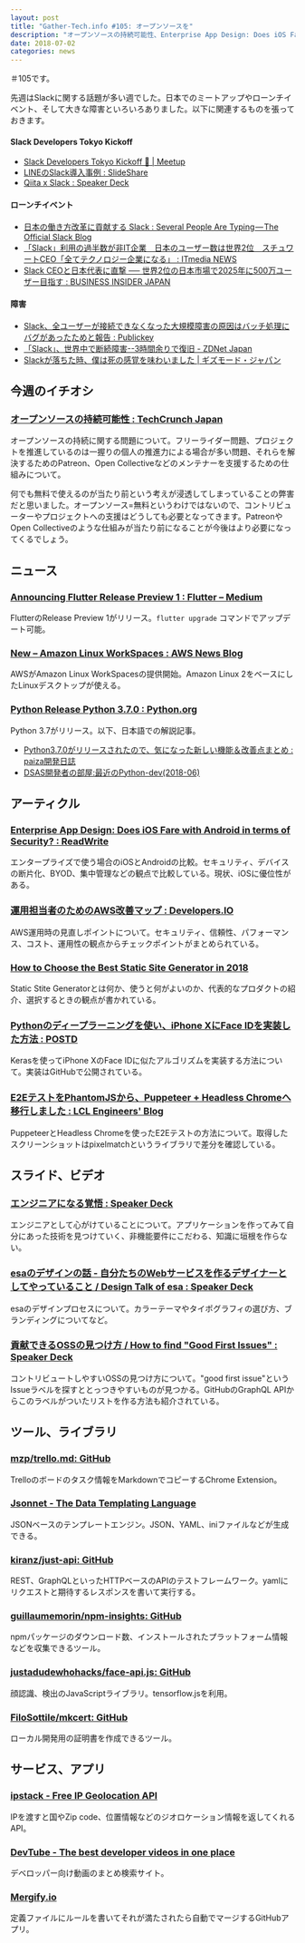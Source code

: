 ```yaml
---
layout: post
title: "Gather-Tech.info #105: オープンソースを"
description: "オープンソースの持続可能性、Enterprise App Design: Does iOS Fare with Android in terms of Security? など"
date: 2018-07-02
categories: news
---
```


＃105です。

先週はSlackに関する話題が多い週でした。日本でのミートアップやローンチイベント、そして大きな障害といろいろありました。以下に関連するものを張っておきます。

#### Slack Developers Tokyo Kickoff

- [Slack Developers Tokyo Kickoff 🎉 | Meetup](https://www.meetup.com/ja-JP/SlackDevs-Tokyo/events/250918980/)
- [LINEのSlack導入事例 : SlideShare](https://www.slideshare.net/linecorp/lineslack-102952657)
- [Qiita x Slack : Speaker Deck](https://speakerdeck.com/htomine/qiita-x-slack)

#### ローンチイベント

- [日本の働き方改革に貢献する Slack : Several People Are Typing — The Official Slack Blog](https://slackhq.com/https-slackhq-com-where-work-happens-in-japan-e136dbf133a-jp-c7adefa7baf5)
- [「Slack」利用の過半数が非IT企業　日本のユーザー数は世界2位　スチュワートCEO「全てテクノロジー企業になる」 : ITmedia NEWS](http://www.itmedia.co.jp/news/articles/1806/26/news109.html)
- [Slack CEOと日本代表に直撃 ── 世界2位の日本市場で2025年に500万ユーザー目指す : BUSINESS INSIDER JAPAN](https://www.businessinsider.jp/post-170136)

#### 障害

- [Slack、全ユーザーが接続できなくなった大規模障害の原因はバッチ処理にバグがあったためと報告 : Publickey](https://www.publickey1.jp/blog/18/slack_1.html)
- [「Slack」、世界中で断続障害--3時間余りで復旧 - ZDNet Japan](https://japan.zdnet.com/article/35121618/)
- [Slackが落ちた時、僕は死の感覚を味わいました | ギズモード・ジャパン](https://www.gizmodo.jp/2018/06/slack-is-down-and-ive-never-felt-less-alive.html)

## 今週のイチオシ

### [オープンソースの持続可能性 : TechCrunch Japan](https://jp.techcrunch.com/2018/06/27/2018-06-23-open-source-sustainability/)

オープンソースの持続に関する問題について。フリーライダー問題、プロジェクトを推進しているのは一握りの個人の推進力による場合が多い問題、それらを解決するためのPatreon、Open Collectiveなどのメンテナーを支援するための仕組みについて。

何でも無料で使えるのが当たり前という考えが浸透してしまっていることの弊害だと思いました。オープンソース=無料というわけではないので、コントリビューターやプロジェクトへの支援はどうしても必要となってきます。PatreonやOpen Collectiveのような仕組みが当たり前になることが今後はより必要になってくるでしょう。

## ニュース

### [Announcing Flutter Release Preview 1 : Flutter – Medium](https://medium.com/flutter-io/flutter-release-preview-1-943a9b6ee65a)

FlutterのRelease Preview 1がリリース。`flutter upgrade` コマンドでアップデート可能。

### [New – Amazon Linux WorkSpaces : AWS News Blog](https://aws.amazon.com/jp/blogs/aws/new-amazon-linux-workspaces/)

AWSがAmazon Linux WorkSpacesの提供開始。Amazon Linux 2をベースにしたLinuxデスクトップが使える。

### [Python Release Python 3.7.0 : Python.org](https://www.python.org/downloads/release/python-370/?hn)

Python 3.7がリリース。以下、日本語での解説記事。

- [Python3.7.0がリリースされたので、気になった新しい機能＆改善点まとめ : paiza開発日誌](https://paiza.hatenablog.com/entry/2018/06/29/Python3.7.0%E3%81%8C%E3%83%AA%E3%83%AA%E3%83%BC%E3%82%B9%E3%81%95%E3%82%8C%E3%81%9F%E3%81%AE%E3%81%A7%E3%80%81%E6%B0%97%E3%81%AB%E3%81%AA%E3%81%A3%E3%81%9F%E6%96%B0%E3%81%97%E3%81%84%E6%A9%9F%E8%83%BD)
- [DSAS開発者の部屋:最近のPython-dev(2018-06)](http://dsas.blog.klab.org/archives/2018-06/python-dev.html)

## アーティクル

### [Enterprise App Design: Does iOS Fare with Android in terms of Security? : ReadWrite](https://readwrite.com/2018/06/24/enterprise-app-design-does-ios-fare-with-android-in-terms-of-security/)

エンタープライズで使う場合のiOSとAndroidの比較。セキュリティ、デバイスの断片化、BYOD、集中管理などの観点で比較している。現状、iOSに優位性がある。

### [運用担当者のためのAWS改善マップ : Developers.IO](https://dev.classmethod.jp/cloud/aws/kaizen-map/)

AWS運用時の見直しポイントについて。セキュリティ、信頼性、パフォーマンス、コスト、運用性の観点からチェックポイントがまとめられている。

### [How to Choose the Best Static Site Generator in 2018](https://medium.com/dailyjs/how-to-choose-the-best-static-site-generator-in-2018-98bff61c8184)

Static Stite Generatorとは何か、使うと何がよいのか、代表的なプロダクトの紹介、選択するときの観点が書かれている。

### [Pythonのディープラーニングを使い、iPhone XにFace IDを実装した方法 : POSTD](https://postd.cc/how-i-implemented-iphone-xs-faceid-using-deep-learning-in-python/)

Kerasを使ってiPhone XのFace IDに似たアルゴリズムを実装する方法について。実装はGitHubで公開されている。

### [E2EテストをPhantomJSから、Puppeteer + Headless Chromeへ移行しました : LCL Engineers' Blog](http://techblog.lclco.com/entry/2018/06/28/080000)

PuppeteerとHeadless Chromeを使ったE2Eテストの方法について。取得したスクリーンショットはpixelmatchというライブラリで差分を確認している。

## スライド、ビデオ

### [エンジニアになる覚悟 : Speaker Deck](https://speakerdeck.com/yosuke_furukawa/enzinianinarujue-wu)

エンジニアとして心がけていることについて。アプリケーションを作ってみて自分にあった技術を見つけていく、非機能要件にこだわる、知識に垣根を作らない。

### [esaのデザインの話 - 自分たちのWebサービスを作るデザイナーとしてやっていること / Design Talk of esa : Speaker Deck](https://speakerdeck.com/ken_c_lo/design-talk-of-esa)

esaのデザインプロセスについて。カラーテーマやタイポグラフィの選び方、ブランディングについてなど。

### [貢献できるOSSの見つけ方 / How to find "Good First Issues" : Speaker Deck](https://speakerdeck.com/ohbarye/how-to-find-good-first-issues)

コントリビュートしやすいOSSの見つけ方について。"good first issue"というIssueラベルを探すととっつきやすいものが見つかる。GitHubのGraphQL APIからこのラベルがついたリストを作る方法も紹介されている。

## ツール、ライブラリ

### [mzp/trello.md: GitHub](https://github.com/mzp/trello.md)

Trelloのボードのタスク情報をMarkdownでコピーするChrome Extension。

### [Jsonnet - The Data Templating Language](https://jsonnet.org/)

JSONベースのテンプレートエンジン。JSON、YAML、iniファイルなどが生成できる。

### [kiranz/just-api: GitHub](https://github.com/kiranz/just-api)

REST、GraphQLといったHTTPベースのAPIのテストフレームワーク。yamlにリクエストと期待するレスポンスを書いて実行する。

### [guillaumemorin/npm-insights: GitHub](https://github.com/guillaumemorin/npm-insights)

npmパッケージのダウンロード数、インストールされたプラットフォーム情報などを収集できるツール。

### [justadudewhohacks/face-api.js: GitHub](https://github.com/justadudewhohacks/face-api.js)

顔認識、検出のJavaScriptライブラリ。tensorflow.jsを利用。

### [FiloSottile/mkcert: GitHub](https://github.com/FiloSottile/mkcert)

ローカル開発用の証明書を作成できるツール。

## サービス、アプリ

### [ipstack - Free IP Geolocation API](https://ipstack.com/)

IPを渡すと国やZip code、位置情報などのジオロケーション情報を返してくれるAPI。

### [DevTube - The best developer videos in one place](https://dev.tube/)

デベロッパー向け動画のまとめ検索サイト。

### [Mergify.io](https://mergify.io/)

定義ファイルにルールを書いてそれが満たされたら自動でマージするGitHubアプリ。
